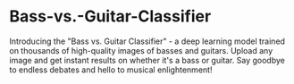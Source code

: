 # Bass-vs.-Guitar-Classifier
Introducing the "Bass vs. Guitar Classifier" - a deep learning model trained on thousands of high-quality images of basses and guitars. Upload any image and get instant results on whether it's a bass or guitar. Say goodbye to endless debates and hello to musical enlightenment!
